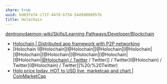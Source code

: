 ```yaml
---
share: true
uuid: bd03fef4-c71f-447d-b734-5449d006957b
title: Holochain
---
```

[dentropydaemon-wiki/Skills/Learning Pathways/Developer/Blockchain](/undefined)


* [Holochain | Distributed app framework with P2P networking](https://www.holochain.org/)
* [Holochain (@Holochain|[@Holochain|[@Holochain|[@Holochain|[@Holochain|[@Holochain|[@Holochain|[@Holochain|[@Holochain|[@Holochain) / Twitter](/undefined) / Twitter]] / Twitter](@Holochain) / Twitter](@Holochain) / Twitter]]%20/%20Twitter)
* [Holo price today, HOT to USD live, marketcap and chart | CoinMarketCap](https://coinmarketcap.com/currencies/holo/)